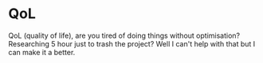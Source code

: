 # QoL
QoL (quality of life), are you tired of doing things without optimisation? Researching 5 hour just to trash the project? Well I can't help with that but I can make it a better.
